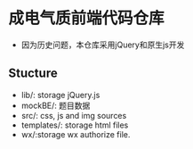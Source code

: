 # 成电气质前端代码仓库
* 因为历史问题，本仓库采用jQuery和原生js开发

## Stucture
* lib/: storage jQuery.js
* mockBE/: 题目数据
* src/: css, js and img sources
* templates/: storage html files
* wx/:storage wx authorize file.